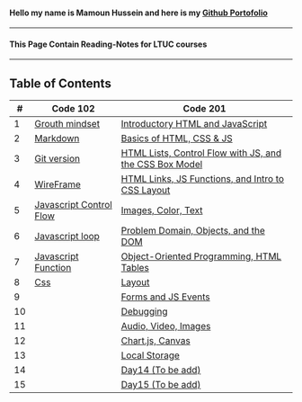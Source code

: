 #### Hello my name is Mamoun Hussein and here is my  [Github Portofolio](https://github.com/mamoon100) 
------
#### This Page Contain Reading-Notes for LTUC courses 
--------------
## Table of Contents


| # 	| Code 102 	| Code 201 	|
|---	|----------	|----------	|
|1| [Grouth mindset](./Code-102/Grouth.md)| [Introductory HTML and JavaScript](./Code-201/class-01.md) |
|2| [Markdown](./Code-102/markdown.md)| [Basics of HTML, CSS & JS](./Code-201/class-02.md) |
|3| [Git version](./Code-102/git.md) | [HTML Lists, Control Flow with JS, and the CSS Box Model](./Code-201/class-03.md) |
|4| [WireFrame](./Code-102/wireframe.md) | [HTML Links, JS Functions, and Intro to CSS Layout](./Code-201/class-04.md) |
|5| [Javascript Control Flow](./Code-102/javascript.md) | [Images, Color, Text](./Code-201/class-05.md) |
|6| [Javascript loop](./Code-102/loop.md) | [Problem Domain, Objects, and the DOM](./Code-201/class-06.md) |
|7| [Javascript Function](./Code-102/function.md) | [Object-Oriented Programming, HTML Tables](./Code-201/class-07.md) |
|8| [Css](./Code-102/Css.md) | [Layout](./Code-201/class-08.md) |
|9|  | [Forms and JS Events](./Code-201/class-09.md) |
|10|  | [Debugging](./Code-201/class-10.md) |
|11|  | [Audio, Video, Images](./Code-201/class-11.md) |
|12|  | [Chart.js, Canvas](./Code-201/class-12.md) |
|13|  | [Local Storage](./Code-201/class-13.md) |
|14|  | [Day14 (To be add)]() |
|15|  | [Day15 (To be add)]() |
